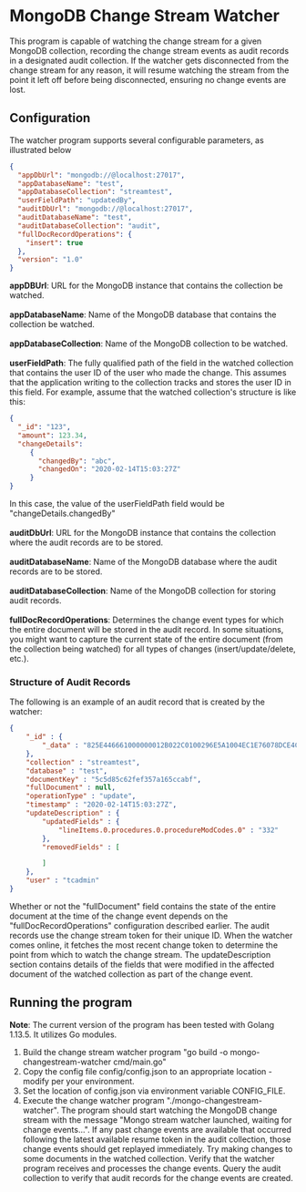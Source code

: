 # MongoDB Change Stream Watcher
This program is capable of watching the change stream for a given MongoDB collection, recording the change stream
events as audit records in a designated audit collection. If the watcher gets disconnected from the change stream 
for any reason, it will resume watching the stream from the point it left off before being disconnected, ensuring no 
change events are lost.

## Configuration
The watcher program supports several configurable parameters, as illustrated below
```json
{
  "appDbUrl": "mongodb://@localhost:27017",
  "appDatabaseName": "test",
  "appDatabaseCollection": "streamtest",
  "userFieldPath": "updatedBy",
  "auditDbUrl": "mongodb://@localhost:27017",
  "auditDatabaseName": "test",
  "auditDatabaseCollection": "audit",
  "fullDocRecordOperations": {
    "insert": true
  },
  "version": "1.0"
}
```
**appDBUrl**: URL for the MongoDB instance that contains the collection be watched. <br>  
**appDatabaseName**: Name of the MongoDB database that contains the collection be watched. <br>  
**appDatabaseCollection**: Name of the MongoDB collection to be watched. <br>  
**userFieldPath**: The fully qualified path of the field in the watched collection that contains the user ID of 
the user who made the change. This assumes that the application writing to the collection tracks and stores the user ID in this field. 
For example, assume that the watched collection's structure is like this:
```json
{
  "_id": "123",
  "amount": 123.34,
  "changeDetails": 
     {
       "changedBy": "abc",
       "changedOn": "2020-02-14T15:03:27Z"
     }
}
```
In this case, the value of the userFieldPath field would be "changeDetails.changedBy" <br>  
**auditDbUrl**: URL for the MongoDB instance that contains the collection where the audit records are to be stored. <br>  
**auditDatabaseName**: Name of the MongoDB database where the audit records are to be stored. <br>  
**auditDatabaseCollection**: Name of the MongoDB collection for storing audit records.<br>  
**fullDocRecordOperations**: Determines the change event types for which the entire document will be stored in the audit record. In some situations, you might want to capture the
current state of the entire document (from the collection being watched) for all types of changes (insert/update/delete, etc.). 

### Structure of Audit Records
The following is an example of an audit record that is created by the watcher:
```json
{ 
    "_id" : {
        "_data" : "825E446661000000012B022C0100296E5A1004EC1E76078DCE4C489A2BFE17218EC79F46645F696400645C5D85C62FEF357A165CCABF0004"
    }, 
    "collection" : "streamtest", 
    "database" : "test", 
    "documentKey" : "5c5d85c62fef357a165ccabf", 
    "fullDocument" : null, 
    "operationType" : "update", 
    "timestamp" : "2020-02-14T15:03:27Z", 
    "updateDescription" : {
        "updatedFields" : {
            "lineItems.0.procedures.0.procedureModCodes.0" : "332"
        }, 
        "removedFields" : [

        ]
    }, 
    "user" : "tcadmin"
}
```
Whether or not the "fullDocument" field contains the state of the entire document at the time of the change event depends on the "fullDocRecordOperations"
configuration described earlier. The audit records use the change stream token for their unique ID. When the watcher comes
online, it fetches the most recent change token to determine the point from which to watch the change stream. The updateDescription section
contains details of the fields that were modified in the affected document of the watched collection as part of the change
event.

## Running the program
**Note**: The current version of the program has been tested with Golang 1.13.5. It utilizes Go modules. 
1. Build the change stream watcher program "go build -o mongo-changestream-watcher cmd/main.go"
2. Copy the config file config/config.json to an appropriate location - modify per your environment.
3. Set the location of config.json via environment variable CONFIG_FILE.
4. Execute the change watcher program "./mongo-changestream-watcher". The program should start watching the MongoDB change stream
with the message "Mongo stream watcher launched, waiting for change events...". If any past change events are available that occurred following the latest available resume token
in the audit collection, those change events should get replayed immediately. Try making changes to some documents in the 
watched collection. Verify that the watcher program receives and processes the change events. Query the audit collection
to verify that audit records for the change events are created. 

